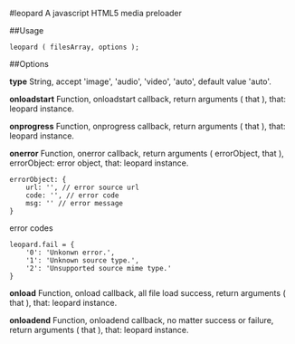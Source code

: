 #leopard
A javascript HTML5 media preloader

##Usage

    leopard ( filesArray, options );

##Options

**type**
String, accept 'image', 'audio', 'video', 'auto', default value 'auto'.

**onloadstart**
Function, onloadstart callback, return arguments ( that ),
that: leopard instance.

**onprogress**
Function, onprogress callback, return arguments ( that ),
that: leopard instance.

**onerror**
Function, onerror callback, return arguments ( errorObject, that ),
errorObject: error object,
that: leopard instance.

    errorObject: {
        url: '', // error source url
        code: '', // error code
        msg: '' // error message
    }

error codes

    leopard.fail = {
        '0': 'Unkonwn error.',
        '1': 'Unknown source type.',
        '2': 'Unsupported source mime type.'
    }

**onload**
Function, onload callback, all file load success, return arguments ( that ),
that: leopard instance.

**onloadend**
Function, onloadend callback, no matter success or failure, return arguments ( that ),
that: leopard instance.